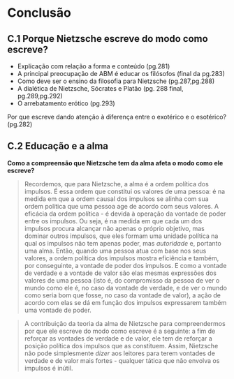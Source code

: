 # Conclusão

## C.1 Porque Nietzsche escreve do modo como escreve?

- Explicação com relação a forma e conteúdo (pg.281)
- A principal preocupação de ABM é educar os filósofos (final da pg.283)
- Como deve ser o ensino da filosofia para Nietzsche (pg.287,pg.288)
- A dialética de Nietzsche, Sócrates e Platão (pg. 288 final, pg.289,pg.292)
- O arrebatamento erótico (pg.293)

Por que escreve dando atenção à diferença entre o exotérico e o esotérico? (pg.282)

## C.2 Educação e a alma

__Como a compreensão que Nietzsche tem da alma afeta o modo como ele escreve?__

> Recordemos, que para Nietzsche, a alma é a ordem política dos impulsos. É essa ordem que constitui os valores de uma pessoa: é na medida em que a ordem
> causal dos impulsos se alinha com sua ordem política que uma pessoa age de acordo com seus valores. A eficácia da ordem política - é devida à operação
> da vontade de poder entre os impulsos. Ou seja, é na medida em que cada um dos impulsos procura alcançar não apenas o próprio objetivo, mas dominar outros
> impulsos, que eles formam uma unidade política na qual os impulsos não tem apenas poder, mas _autoridade_ e, portanto uma alma. Então, quando uma
> pessoa atua com base nos seus valores, a ordem política dos impulsos mostra eficiência e também, por conseguinte, a vontade de poder dos impulsos. E
> como a vontade de verdade e a vontade de valor são elas mesmas expressões dos valores de uma pessoa (isto é, do compromisso da pessoa de ver o mundo como
> ele é, no caso da vontade de verdade, e de ver o mundo como seria bom que fosse, no caso da vontade de valor), a ação de acordo com elas se dá em função
> dos impulsos expressarem também uma vontade de poder.

> A contribuição da teoria da alma de Nietzsche para compreendermos por que ele escreve do modo como escreve é a seguinte: a fim de reforçar as vontades
> de verdade e de valor, ele tem de reforçar a posição política dos impulsos que as constituem. Assim, Nietzsche não pode simplesmente _dizer_ aos leitores
> para terem vontades de verdade e de valor mais fortes - qualquer tática que não envolva os impulsos é inútil.
